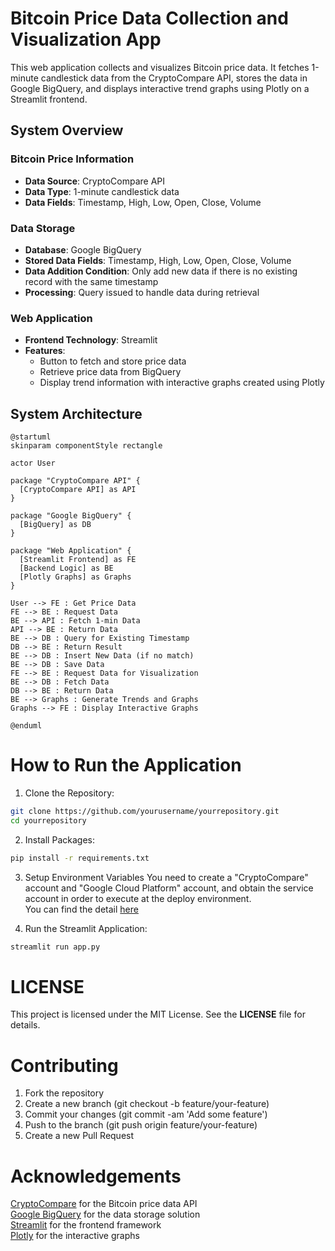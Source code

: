 # Bitcoin Price Data Collection and Visualization App

This web application collects and visualizes Bitcoin price data. It fetches 1-minute candlestick data from the CryptoCompare API, stores the data in Google BigQuery, and displays interactive trend graphs using Plotly on a Streamlit frontend.

## System Overview

### Bitcoin Price Information
- **Data Source**: CryptoCompare API
- **Data Type**: 1-minute candlestick data
- **Data Fields**: Timestamp, High, Low, Open, Close, Volume

### Data Storage
- **Database**: Google BigQuery
- **Stored Data Fields**: Timestamp, High, Low, Open, Close, Volume
- **Data Addition Condition**: Only add new data if there is no existing record with the same timestamp
- **Processing**: Query issued to handle data during retrieval

### Web Application
- **Frontend Technology**: Streamlit
- **Features**:
  - Button to fetch and store price data
  - Retrieve price data from BigQuery
  - Display trend information with interactive graphs created using Plotly

## System Architecture

```plantuml
@startuml
skinparam componentStyle rectangle

actor User

package "CryptoCompare API" {
  [CryptoCompare API] as API
}

package "Google BigQuery" {
  [BigQuery] as DB
}

package "Web Application" {
  [Streamlit Frontend] as FE
  [Backend Logic] as BE
  [Plotly Graphs] as Graphs
}

User --> FE : Get Price Data
FE --> BE : Request Data
BE --> API : Fetch 1-min Data
API --> BE : Return Data
BE --> DB : Query for Existing Timestamp
DB --> BE : Return Result
BE --> DB : Insert New Data (if no match)
BE --> DB : Save Data
FE --> BE : Request Data for Visualization
BE --> DB : Fetch Data
DB --> BE : Return Data
BE --> Graphs : Generate Trends and Graphs
Graphs --> FE : Display Interactive Graphs

@enduml
```

# How to Run the Application
1. Clone the Repository:
```sh
git clone https://github.com/yourusername/yourrepository.git
cd yourrepository
```

2. Install Packages:
```sh
pip install -r requirements.txt
```

3. Setup Environment Variables
You need to create a "CryptoCompare" account and "Google Cloud Platform" account, and obtain the service account in order to execute at the deploy environment.  
You can find the detail [here](https://cloud.google.com/apigee/docs/hybrid/v1.8/precog-gcpaccount?hl=ja "GCP Official")

4. Run the Streamlit Application:
```sh
streamlit run app.py
```

# LICENSE
This project is licensed under the MIT License. See the **LICENSE** file for details.

# Contributing
1. Fork the repository
2. Create a new branch (git checkout -b feature/your-feature)
3. Commit your changes (git commit -am 'Add some feature')
4. Push to the branch (git push origin feature/your-feature)
5. Create a new Pull Request

# Acknowledgements
[CryptoCompare](https://www.cryptocompare.com) for the Bitcoin price data API  
[Google BigQuery](https://cloud.google.com/free/?hnv=true&e=0&utm_source=google&utm_medium=cpc&utm_campaign=japac-JP-all-ja-dr-BKWS-all-core-trial-EXA-dr-1605216&utm_content=text-ad-none-none-DEV_c-CRE_602341359562-ADGP_Hybrid+%7C+BKWS+-+EXA+%7C+Txt+-GCP-General-core+brand-main-KWID_43700080198428345-aud-970366092687:kwd-87853815&userloc_1009314-network_g&utm_term=KW_gcp&gad_source=1&gclid=CjwKCAjw7NmzBhBLEiwAxrHQ-cP9g5tYuXpWRrj89OE0MxUd2E6xehjgsErT7zVz5J60YytDH678MhoCGnEQAvD_BwE&gclsrc=aw.ds&hl=ja) for the data storage solution   
[Streamlit](https://cloud.google.com/s/results?q&_gl=1*183jm2h*_up*MQ..&gclid=CjwKCAjw7NmzBhBLEiwAxrHQ-cP9g5tYuXpWRrj89OE0MxUd2E6xehjgsErT7zVz5J60YytDH678MhoCGnEQAvD_BwE&gclsrc=aw.ds) for the frontend framework  
[Plotly](https://plotly.github.io/plotly.py-docs/generated/plotly.graph_objects.Heatmap.html) for the interactive graphs  
